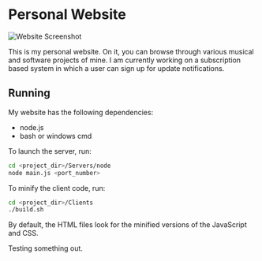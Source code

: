 # Personal Website

![Website Screenshot](https://raw.github.com/DeadHeadRussell/website/master/Servers/data/images/personalProjects/Personal%20Website.png)

This is my personal website. On it, you can browse through various musical and software projects of mine. I am currently working on a subscription based system in which a user can sign up for update notifications.

## Running

My website has the following dependencies:
* node.js
* bash or windows cmd

To launch the server, run:
```bash
cd <project_dir>/Servers/node
node main.js <port_number>
```

To minify the client code, run:
```bash
cd <project_dir>/Clients
./build.sh
```
By default, the HTML files look for the minified versions of the JavaScript and CSS.

Testing something out.
